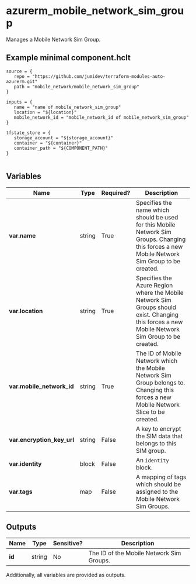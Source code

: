 # azurerm_mobile_network_sim_group

Manages a Mobile Network Sim Group.

## Example minimal component.hclt

```hcl
source = {
   repo = "https://github.com/jumidev/terraform-modules-auto-azurerm.git" 
   path = "mobile_network/mobile_network_sim_group" 
}

inputs = {
   name = "name of mobile_network_sim_group" 
   location = "${location}" 
   mobile_network_id = "mobile_network_id of mobile_network_sim_group" 
}

tfstate_store = {
   storage_account = "${storage_account}" 
   container = "${container}" 
   container_path = "${COMPONENT_PATH}" 
}


```

## Variables

| Name | Type | Required? |  Description |
| ---- | ---- | --------- |  ----------- |
| **var.name** | string | True | Specifies the name which should be used for this Mobile Network Sim Groups. Changing this forces a new Mobile Network Sim Group to be created. | 
| **var.location** | string | True | Specifies the Azure Region where the Mobile Network Sim Groups should exist. Changing this forces a new Mobile Network Sim Group to be created. | 
| **var.mobile_network_id** | string | True | The ID of Mobile Network which the Mobile Network Sim Group belongs to. Changing this forces a new Mobile Network Slice to be created. | 
| **var.encryption_key_url** | string | False | A key to encrypt the SIM data that belongs to this SIM group. | 
| **var.identity** | block | False | An `identity` block. | 
| **var.tags** | map | False | A mapping of tags which should be assigned to the Mobile Network Sim Groups. | 



## Outputs

| Name | Type | Sensitive? | Description |
| ---- | ---- | --------- | --------- |
| **id** | string | No  | The ID of the Mobile Network Sim Groups. | 

Additionally, all variables are provided as outputs.
